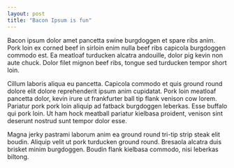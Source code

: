 ```yaml
---
layout: post
title: "Bacon Ipsum is fun"
---
```


Bacon ipsum dolor amet pancetta swine burgdoggen et spare ribs anim. Pork loin ex corned beef in sirloin enim nulla beef ribs capicola burgdoggen commodo est. Ea meatloaf turducken alcatra andouille, dolor pig kevin non aute chuck. Dolor filet mignon beef ribs, tongue sed turducken tempor short loin.

Cillum laboris aliqua eu pancetta. Capicola commodo et quis ground round dolore elit dolore reprehenderit ipsum anim cupidatat. Pork loin meatloaf pancetta dolor, kevin irure ut frankfurter ball tip flank venison cow lorem. Pariatur pork pork loin aliquip ad fatback burgdoggen leberkas. Esse buffalo qui pork loin. Ut ham hock meatball pariatur kielbasa proident, venison sint deserunt nostrud sunt tempor dolor esse.

Magna jerky pastrami laborum anim ea ground round tri-tip strip steak elit boudin. Aliquip velit ut pork turducken ground round. Bresaola alcatra duis brisket minim burgdoggen. Boudin flank kielbasa commodo, nisi leberkas biltong.